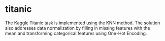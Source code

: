 # titanic
The Kaggle Titanic task is implemented using the KNN method. The solution also addresses data normalization by filling in missing features with the mean and transforming categorical features using One-Hot Encoding.
